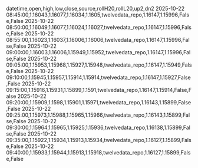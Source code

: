datetime,open,high,low,close,source,rollH20,rollL20,up2,dn2
2025-10-22 08:45:00,1.16043,1.16077,1.16034,1.1605,twelvedata_repo,1.16147,1.15996,False,False
2025-10-22 08:50:00,1.16049,1.16077,1.16024,1.16027,twelvedata_repo,1.16147,1.15996,False,False
2025-10-22 08:55:00,1.16023,1.16037,1.16006,1.16006,twelvedata_repo,1.16147,1.15996,False,False
2025-10-22 09:00:00,1.16003,1.16006,1.15949,1.15952,twelvedata_repo,1.16147,1.15996,False,False
2025-10-22 09:05:00,1.15953,1.15968,1.15927,1.15948,twelvedata_repo,1.16147,1.15949,False,False
2025-10-22 09:10:00,1.15945,1.15957,1.15914,1.15914,twelvedata_repo,1.16147,1.15927,False,False
2025-10-22 09:15:00,1.15916,1.15931,1.15899,1.1591,twelvedata_repo,1.16147,1.15914,False,False
2025-10-22 09:20:00,1.15909,1.1598,1.15901,1.15971,twelvedata_repo,1.16143,1.15899,False,False
2025-10-22 09:25:00,1.15973,1.15988,1.15965,1.15966,twelvedata_repo,1.16143,1.15899,False,False
2025-10-22 09:30:00,1.15964,1.15965,1.15925,1.15936,twelvedata_repo,1.16138,1.15899,False,False
2025-10-22 09:35:00,1.15922,1.15934,1.15913,1.15934,twelvedata_repo,1.16127,1.15899,False,False
2025-10-22 09:40:00,1.15933,1.15944,1.15913,1.15918,twelvedata_repo,1.16127,1.15899,False,False
